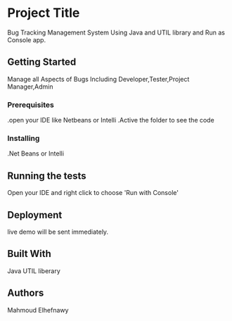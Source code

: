 # Project Title

Bug Tracking Management System Using Java and UTIL library and
Run as Console app.

## Getting Started
Manage all Aspects of Bugs Including Developer,Tester,Project Manager,Admin
### Prerequisites
.open your IDE like Netbeans or Intelli
.Active the folder to see the code

### Installing

.Net Beans or Intelli

## Running the tests

Open your IDE and right click to choose 'Run with Console'

## Deployment

live demo will be sent immediately.

## Built With

Java UTIL liberary 

## Authors
Mahmoud Elhefnawy 
